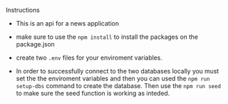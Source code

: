 Instructions

- This is an api for a news application

- make sure to use the `npm install` to install the packages on the package.json

- create two `.env` files for your enviroment variables.

- In order to successfully connect to the two databases locally you must set the the enviroment variables and then you can used the `npm run setup-dbs` command to create the database. Then use the `npm run seed` to make sure the seed function is working as inteded.
